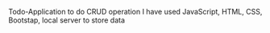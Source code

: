 Todo-Application to do CRUD operation
I have used JavaScript, HTML, CSS, Bootstap, local server to store data
